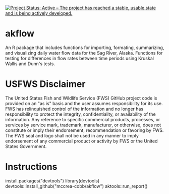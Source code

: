[![Project Status: Active – The project has reached a stable, usable state and is being actively developed.](https://www.repostatus.org/badges/latest/active.svg)](https://www.repostatus.org/#active)

# akflow
An R package that includes functions for importing, formating, summarizing, and visualizing daily water flow data for the Sag River, Alaska. Functions for testing for differences in flow rates between time periods using Kruskal Wallis and Dunn's tests.

# USFWS Disclaimer
The United States Fish and Wildlife Service (FWS) GitHub project code is provided on an "as is" basis and the user assumes responsibility for its use. FWS has relinquished control of the information and no longer has responsibility to protect the integrity, confidentiality, or availability of the information. Any reference to specific commercial products, processes, or services by service mark, trademark, manufacturer, or otherwise, does not constitute or imply their endorsement, recommendation or favoring by FWS. The FWS seal and logo shall not be used in any manner to imply endorsement of any commercial product or activity by FWS or the United States Government.

# Instructions

install.packages("devtools")
library(devtools)
devtools::install_github("mccrea-cobb/akflow")
aktools::run_report()
